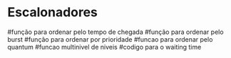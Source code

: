 # Escalonadores
#função para ordenar pelo tempo de chegada
#função para ordenar pelo burst
#função para ordenar por prioridade
#funcao para ordenar pelo quantum
#funcao multinivel de niveis
#codigo para o waiting time  
